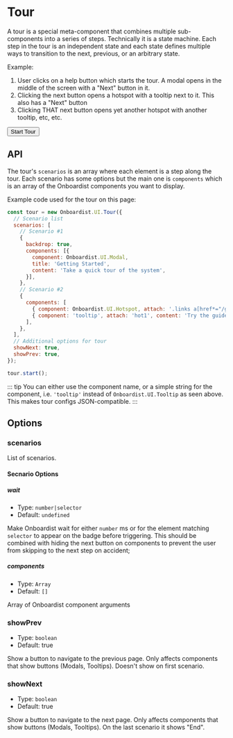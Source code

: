 # Tour

A tour is a special meta-component that combines multiple sub-components into a series of steps. Technically it is a
state machine. Each step in the tour is an independent state and each state defines multiple ways to transition to the
next, previous, or an arbitrary state.

Example:

1. User clicks on a help button which starts the tour. A modal opens in the middle of the screen with a "Next" button in it.
2. Clicking the next button opens a hotspot with a tooltip next to it. This also has a "Next" button
3. Clicking THAT next button opens yet another hotspot with another tooltip, etc, etc.

<div class="example">
  <button id="tour-button" @click="startTour()">Start Tour</button>
</div>

## API

The tour's `scenarios` is an array where each element is a step along the tour. Each scenario has some options but
the main one is `components` which is an array of the Onboardist components you want to display.

Example code used for the tour on this page:

```js
const tour = new Onboardist.UI.Tour({
  // Scenario list
  scenarios: [
    // Scenario #1
    {
      backdrop: true,
      components: [{
        component: Onboardist.UI.Modal,
        title: 'Getting Started',
        content: 'Take a quick tour of the system',
      }],
    },
    // Scenario #2
    {
      components: [
        { component: Onboardist.UI.Hotspot, attach: '.links a[href*="/guide/"]', name: 'hot1' },
        { component: 'tooltip', attach: 'hot1', content: 'Try the guide' },
      ],
    },
  ],
  // Additional options for tour
  showNext: true,
  showPrev: true,
});

tour.start();
```

::: tip
You can either use the component name, or a simple string for the component, i.e. `'tooltip'` instead of `Onboardist.UI.Tooltip` as seen above. This makes
tour configs JSON-compatible.
:::

## Options

### scenarios

List of scenarios.

#### Secnario Options

##### wait

* Type: `number|selector`
* Default: `undefined`

Make Onboardist wait for either `number` ms or for the element matching `selector` to appear on the badge before triggering. This should be combined with hiding the next button on components to prevent the user from skipping to the
next step on accident;

##### components

* Type: `Array`
* Default: `[]`

Array of Onboardist component arguments

### showPrev

* Type: `boolean`
* Default: true
  
Show a button to navigate to the previous page. Only affects components that show buttons (Modals, Tooltips). Doesn't show on first scenario.

### showNext

* Type: `boolean`
* Default: true
  
Show a button to navigate to the next page. Only affects components that show buttons (Modals, Tooltips). On the last scenario it shows "End".



<script>
export default {
  props: ['slot-key'],
  data: () => ({
    destroyables: [],
    tour: null,
  }),
  mounted() {
    this.tour = new Onboardist.UI.Tour({
      // Scenario list
      scenarios: [
        // Scenario #1
        {
          backdrop: true,
          components: [{
            component: Onboardist.UI.Modal,
            title: 'Getting Started',
            content: 'Take a quick tour of the system',
          }],
        },
        // Scenario #2
        {
          // Elements
          components: [
            { component: Onboardist.UI.Hotspot, attach: '.links a[href*="/guide/"]', name: 'hot1' },
            { component: 'tooltip', attach: 'hot1', content: 'Try the guide' },
          ],
        },
      ],
    });

    // this.destroyables.push(this.tour);
  },
  destroyed() {
    this.tour.stop();
    Onboardist.UI.reset();
  },
  methods: {
    startTour() {
      this.tour.start();
    },
  },
};
</script>